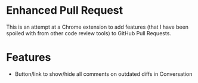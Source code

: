# Enhanced Pull Request

This is an attempt at a Chrome extension to add features (that I have been
spoiled with from other code review tools) to GitHub Pull Requests.


# Features

* Button/link to show/hide all comments on outdated diffs in Conversation
